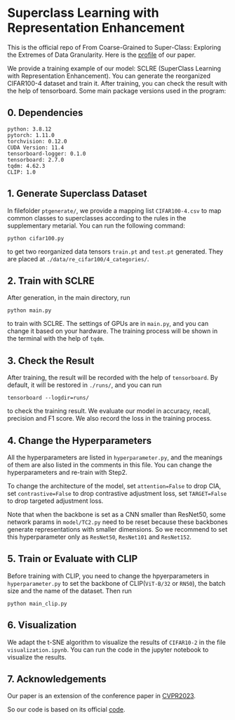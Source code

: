 # Superclass Learning with Representation Enhancement

This is the official repo of From Coarse-Grained to Super-Class: Exploring the
Extremes of Data Granularity. Here is the [profile](https://borel-peng.github.io/GAMS/) of our paper.

We provide a training example of our model: SCLRE (SuperClass Learning with Representation Enhancement). You can generate the reorganized CIFAR100-4 dataset and train it. After training, you can check the result with the help of tensorboard. Some main package versions used in the program:
## 0. Dependencies
```
python: 3.8.12
pytorch: 1.11.0
torchvision: 0.12.0
CUDA Version: 11.4
tensorboard-logger: 0.1.0
tensorboard: 2.7.0
tqdm: 4.62.3
CLIP: 1.0
```
## 1. Generate Superclass Dataset
In filefolder `ptgenerate/`, we provide a mapping list `CIFAR100-4.csv` to map common classes to superclasses according to the rules in the supplementary metarial. You can run the following command:
```
python cifar100.py
```
to get two reorganized data tensors `train.pt` and `test.pt` generated. They are placed at `./data/re_cifar100/4_categories/`.
## 2. Train with SCLRE
After generation, in the main directory, run
```
python main.py
```
to train with SCLRE. The settings of GPUs are in `main.py`, and you can change it based on your hardware.
The training process will be shown in the terminal with the help of `tqdm`.
## 3. Check the Result
After training, the result will be recorded with the help of `tensorboard`. By default, it will be restored in `./runs/`, and you can run
```
tensorboard --logdir=runs/
```
to check the training result. We evaluate our model in accuracy, recall, precision and F1 score. We also record the loss in the training process.

## 4. Change the Hyperparameters
All the hyperparameters are listed in `hyperparameter.py`, and the meanings of them are also listed in the comments in this file. You can change the hyperparameters and re-train with Step2. 

To change the architecture of the model, set `attention=False` to drop CIA, set `contrastive=False` to drop contrastive adjustment loss, set `TARGET=False` to drop targeted adjustment loss.

Note that when the backbone is set as a CNN smaller than ResNet50, some network params in `model/TC2.py` need to be reset because these backbones generate representations with smaller dimensions. So we recommend to set this hyperparameter only as `ResNet50`, `ResNet101` and `ResNet152`.

## 5. Train or Evaluate with CLIP
Before training with CLIP, you need to change the hpyerparameters in `hyperparameter.py` to set the backbone of CLIP(`ViT-B/32` or `RN50`), the batch size and the name of the dataset. Then run
```
python main_clip.py
```
## 6. Visualization
We adapt the t-SNE algorithm to visualize the results of `CIFAR10-2` in the file `visualization.ipynb`. You can run the code in the jupyter notebook to visualize the results. 

## 7. Acknowledgements
Our paper is an extension of the conference paper in [CVPR2023](https://openaccess.thecvf.com/content/CVPR2023/papers/Kang_Superclass_Learning_With_Representation_Enhancement_CVPR_2023_paper.pdf).

So our code is based on its official [code](https://github.com/ZyGan1999/Superclass-Learning-with-Representation-Enhancement).
